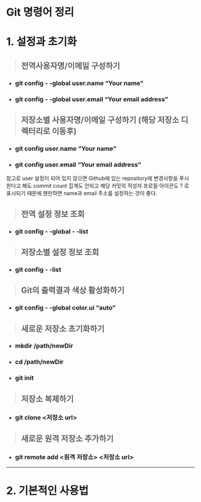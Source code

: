 # Git 명령어 정리

 # 1. 설정과 초기화

 > ## 전역사용자명/이메일 구성하기
* ### git config - -global user.name “Your name”
* ### git config - -global user.email “Your email address”

 > ## 저장소별 사용자명/이메일 구성하기 (해당 저장소 디렉터리로 이동후)
* ### git config user.name “Your name”
* ### git config user.email “Your email address”


참고로 user 설정이 되어 있지 않으면 Github에 있는 repository에 변경사항을 푸시 한다고 해도 commit count 집계도 안되고 해당 커밋의 작성자 프로필 아이콘도 ? 로 표시되기 때문에 웬만하면 name과 email 주소를 설정하는 것이 좋다.

 > ## 전역 설정 정보 조회
* ### git config - -global - -list

 > ## 저장소별 설정 정보 조회
* ### git config - -list

 > ## Git의 출력결과 색상 활성화하기
* ### git config - -global color.ui “auto”

 > ## 새로운 저장소 초기화하기
* ### mkdir /path/newDir
* ### cd /path/newDir 
* ### git init

 > ## 저장소 복제하기
* ### git clone <저장소 url>

 > ## 새로운 원격 저장소 추가하기
* ### git remote add <원격 저장소> <저장소 url>

* * *

# 2. 기본적인 사용법
